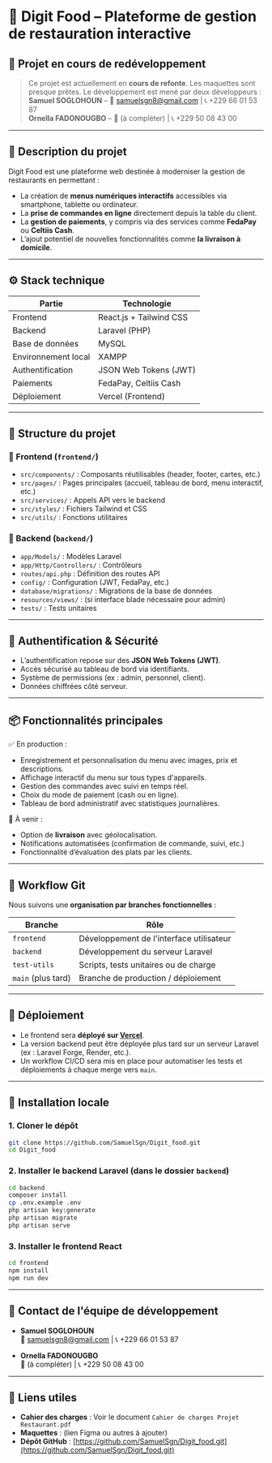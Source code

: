 
# 📱 Digit Food – Plateforme de gestion de restauration interactive

## 🚧 Projet en cours de redéveloppement

> Ce projet est actuellement en **cours de refonte**. Les maquettes sont presque prêtes. Le développement est mené par deux développeurs :  
> **Samuel SOGLOHOUN** – 📧 samuelsgn8@gmail.com | 📞 +229 66 01 53 87  
> **Ornella FADONOUGBO** – 📧 (à compléter) | 📞 +229 50 08 43 00

---

## 📌 Description du projet

Digit Food est une plateforme web destinée à moderniser la gestion de restaurants en permettant :

- La création de **menus numériques interactifs** accessibles via smartphone, tablette ou ordinateur.
- La **prise de commandes en ligne** directement depuis la table du client.
- La **gestion de paiements**, y compris via des services comme **FedaPay** ou **Celtiis Cash**.
- L’ajout potentiel de nouvelles fonctionnalités comme **la livraison à domicile**.

---

## ⚙️ Stack technique

| Partie             | Technologie                |
|--------------------|----------------------------|
| Frontend           | React.js + Tailwind CSS    |
| Backend            | Laravel (PHP)              |
| Base de données    | MySQL                      |
| Environnement local| XAMPP                      |
| Authentification   | JSON Web Tokens (JWT)      |
| Paiements          | FedaPay, Celtiis Cash      |
| Déploiement        | Vercel (Frontend)          |

---

## 🧱 Structure du projet

### 📂 Frontend (`frontend/`)
- `src/components/` : Composants réutilisables (header, footer, cartes, etc.)
- `src/pages/` : Pages principales (accueil, tableau de bord, menu interactif, etc.)
- `src/services/` : Appels API vers le backend
- `src/styles/` : Fichiers Tailwind et CSS
- `src/utils/` : Fonctions utilitaires

### 📂 Backend (`backend/`)
- `app/Models/` : Modèles Laravel
- `app/Http/Controllers/` : Contrôleurs
- `routes/api.php` : Définition des routes API
- `config/` : Configuration (JWT, FedaPay, etc.)
- `database/migrations/` : Migrations de la base de données
- `resources/views/` : (si interface blade nécessaire pour admin)
- `tests/` : Tests unitaires

---

## 🔐 Authentification & Sécurité

- L’authentification repose sur des **JSON Web Tokens (JWT)**.
- Accès sécurisé au tableau de bord via identifiants.
- Système de permissions (ex : admin, personnel, client).
- Données chiffrées côté serveur.

---

## 📦 Fonctionnalités principales

✅ En production :
- Enregistrement et personnalisation du menu avec images, prix et descriptions.
- Affichage interactif du menu sur tous types d'appareils.
- Gestion des commandes avec suivi en temps réel.
- Choix du mode de paiement (cash ou en ligne).
- Tableau de bord administratif avec statistiques journalières.

🚧 À venir :
- Option de **livraison** avec géolocalisation.
- Notifications automatisées (confirmation de commande, suivi, etc.)
- Fonctionnalité d’évaluation des plats par les clients.

---

## 🧪 Workflow Git

Nous suivons une **organisation par branches fonctionnelles** :

| Branche          | Rôle                                  |
|------------------|----------------------------------------|
| `frontend`       | Développement de l'interface utilisateur |
| `backend`        | Développement du serveur Laravel       |
| `test-utils`     | Scripts, tests unitaires ou de charge  |
| `main` (plus tard) | Branche de production / déploiement   |

---

## 🚀 Déploiement

- Le frontend sera **déployé sur [Vercel](https://vercel.com)**.
- La version backend peut être déployée plus tard sur un serveur Laravel (ex : Laravel Forge, Render, etc.).
- Un workflow CI/CD sera mis en place pour automatiser les tests et déploiements à chaque merge vers `main`.

---

## 📂 Installation locale

### 1. Cloner le dépôt
```bash
git clone https://github.com/SamuelSgn/Digit_food.git
cd Digit_food
```

### 2. Installer le backend Laravel (dans le dossier `backend`)
```bash
cd backend
composer install
cp .env.example .env
php artisan key:generate
php artisan migrate
php artisan serve
```

### 3. Installer le frontend React
```bash
cd frontend
npm install
npm run dev
```

---

## 💬 Contact de l'équipe de développement

- **Samuel SOGLOHOUN**  
  📧 samuelsgn8@gmail.com | 📞 +229 66 01 53 87

- **Ornella FADONOUGBO**  
  📧 (à compléter) | 📞 +229 50 08 43 00

---

## 📁 Liens utiles

- **Cahier des charges** : Voir le document `Cahier de charges Projet Restaurant.pdf`
- **Maquettes** : (lien Figma ou autres à ajouter)
- **Dépôt GitHub** : [https://github.com/SamuelSgn/Digit_food.git](https://github.com/SamuelSgn/Digit_food.git)
